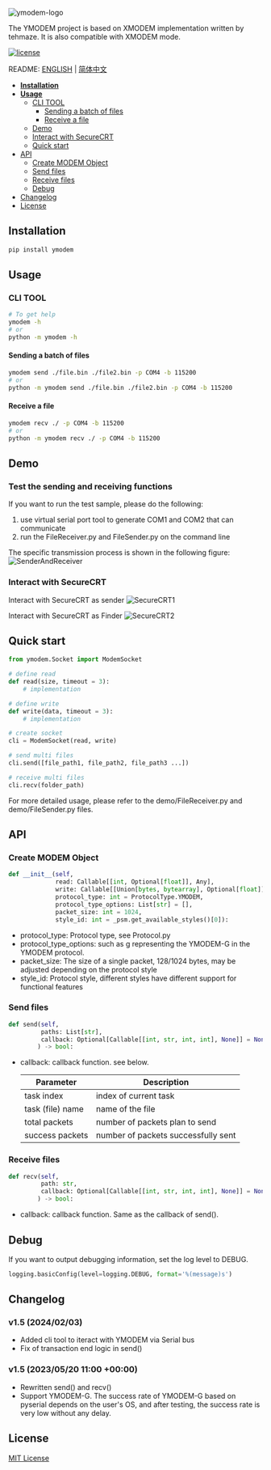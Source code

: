 ![ymodem-logo](https://raw.githubusercontent.com/alexwoo1900/ymodem/master/docs/assets/ymodem-logo.png)

The YMODEM project is based on XMODEM implementation written by tehmaze. It is also compatible with XMODEM mode.

[![license](https://img.shields.io/github/license/mashape/apistatus.svg)](https://opensource.org/licenses/MIT)


README: [ENGLISH](https://github.com/alexwoo1900/ymodem/blob/master/README.md) | [简体中文](https://github.com/alexwoo1900/ymodem/blob/master/README_CN.md)

- [**Installation**](#installation)
- [**Usage**](#usage)
  - [CLI TOOL](#cli-tool) 
    - [Sending a batch of files](#sending-a-batch-of-files)
    - [Receive a file](#receive-a-file)
  - [Demo](#demo)
  - [Interact with SecureCRT](#interact-with-securecrt)
  - [Quick start](#quick-start)
- [API](#api)
  - [Create MODEM Object](#create-modem-object)
  - [Send files](#send-files)
  - [Receive files](#receive-files)
  - [Debug](#debug)
- [Changelog](#changelog)
- [License](#license)

## Installation
```Bash
pip install ymodem
```

## Usage

### CLI TOOL

```Bash
# To get help
ymodem -h
# or
python -m ymodem -h
```

#### Sending a batch of files
```Bash
ymodem send ./file.bin ./file2.bin -p COM4 -b 115200
# or
python -m ymodem send ./file.bin ./file2.bin -p COM4 -b 115200
```

#### Receive a file
```Bash
ymodem recv ./ -p COM4 -b 115200
# or
python -m ymodem recv ./ -p COM4 -b 115200
```



## Demo

### Test the sending and receiving functions

If you want to run the test sample, please do the following:
1. use virtual serial port tool to generate COM1 and COM2 that can communicate
2. run the FileReceiver.py and FileSender.py on the command line

The specific transmission process is shown in the following figure:
![SenderAndReceiver](https://raw.githubusercontent.com/alexwoo1900/ymodem/master/docs/assets/console_test.gif)

### Interact with SecureCRT

Interact with SecureCRT as sender
![SecureCRT1](https://raw.githubusercontent.com/alexwoo1900/ymodem/master/docs/assets/sender.gif)

Interact with SecureCRT as Finder
![SecureCRT2](https://raw.githubusercontent.com/alexwoo1900/ymodem/master/docs/assets/receiver.gif)

## Quick start

```python
from ymodem.Socket import ModemSocket

# define read
def read(size, timeout = 3):
    # implementation

# define write
def write(data, timeout = 3):
    # implementation

# create socket
cli = ModemSocket(read, write)

# send multi files
cli.send([file_path1, file_path2, file_path3 ...])

# receive multi files
cli.recv(folder_path)
```

For more detailed usage, please refer to the demo/FileReceiver.py and demo/FileSender.py files.

## API

### Create MODEM Object

```python
def __init__(self, 
             read: Callable[[int, Optional[float]], Any], 
             write: Callable[[Union[bytes, bytearray], Optional[float]], Any], 
             protocol_type: int = ProtocolType.YMODEM, 
             protocol_type_options: List[str] = [],
             packet_size: int = 1024,
             style_id: int = _psm.get_available_styles()[0]):
```
- protocol_type: Protocol type, see Protocol.py
- protocol_type_options: such as g representing the YMODEM-G in the YMODEM protocol.
- packet_size: The size of a single packet, 128/1024 bytes, may be adjusted depending on the protocol style
- style_id: Protocol style, different styles have different support for functional features

### Send files

```python
def send(self, 
         paths: List[str], 
         callback: Optional[Callable[[int, str, int, int], None]] = None
        ) -> bool:
```

- callback: callback function. see below.

    Parameter | Description
    -|-
    task index | index of current task
    task (file) name | name of the file
    total packets | number of packets plan to send
    success packets | number of packets successfully sent

### Receive files

```python
def recv(self, 
         path: str, 
         callback: Optional[Callable[[int, str, int, int], None]] = None
        ) -> bool:
```

- callback: callback function. Same as the callback of send().

## Debug

If you want to output debugging information, set the log level to DEBUG.

```python
logging.basicConfig(level=logging.DEBUG, format='%(message)s')
```

## Changelog

### v1.5 (2024/02/03)

- Added cli tool to iteract with YMODEM via Serial bus
- Fix of transaction end logic in send()


### v1.5 (2023/05/20 11:00 +00:00)

- Rewritten send() and recv()
- Support YMODEM-G. 
    The success rate of YMODEM-G based on pyserial depends on the user's OS, and after testing, the success rate is very low without any delay.

## License
[MIT License](https://opensource.org/licenses/MIT)
